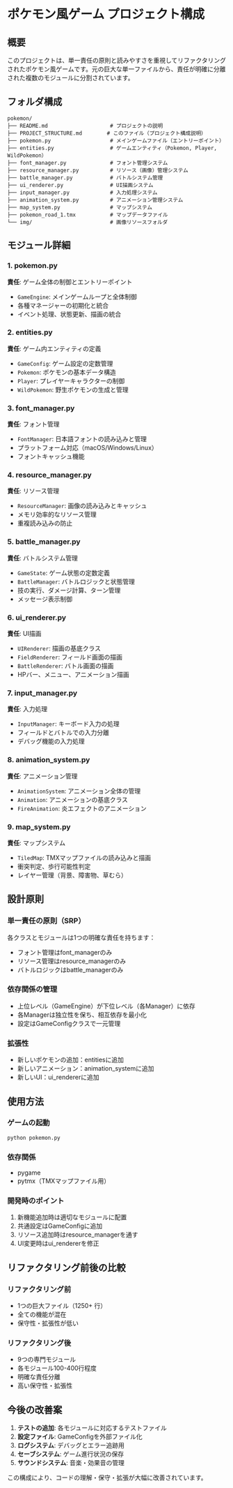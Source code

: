 # ポケモン風ゲーム プロジェクト構成

## 概要
このプロジェクトは、単一責任の原則と読みやすさを重視してリファクタリングされたポケモン風ゲームです。元の巨大な単一ファイルから、責任が明確に分離された複数のモジュールに分割されています。

## フォルダ構成

```
pokemon/
├── README.md                    # プロジェクトの説明
├── PROJECT_STRUCTURE.md        # このファイル（プロジェクト構成説明）
├── pokemon.py                   # メインゲームファイル（エントリーポイント）
├── entities.py                  # ゲームエンティティ（Pokemon, Player, WildPokemon）
├── font_manager.py              # フォント管理システム
├── resource_manager.py          # リソース（画像）管理システム
├── battle_manager.py            # バトルシステム管理
├── ui_renderer.py               # UI描画システム
├── input_manager.py             # 入力処理システム
├── animation_system.py          # アニメーション管理システム
├── map_system.py                # マップシステム
├── pokemon_road_1.tmx           # マップデータファイル
└── img/                         # 画像リソースフォルダ
```

## モジュール詳細

### 1. pokemon.py
**責任**: ゲーム全体の制御とエントリーポイント
- `GameEngine`: メインゲームループと全体制御
- 各種マネージャーの初期化と統合
- イベント処理、状態更新、描画の統合

### 2. entities.py
**責任**: ゲーム内エンティティの定義
- `GameConfig`: ゲーム設定の定数管理
- `Pokemon`: ポケモンの基本データ構造
- `Player`: プレイヤーキャラクターの制御
- `WildPokemon`: 野生ポケモンの生成と管理

### 3. font_manager.py
**責任**: フォント管理
- `FontManager`: 日本語フォントの読み込みと管理
- プラットフォーム対応（macOS/Windows/Linux）
- フォントキャッシュ機能

### 4. resource_manager.py
**責任**: リソース管理
- `ResourceManager`: 画像の読み込みとキャッシュ
- メモリ効率的なリソース管理
- 重複読み込みの防止

### 5. battle_manager.py
**責任**: バトルシステム管理
- `GameState`: ゲーム状態の定数定義
- `BattleManager`: バトルロジックと状態管理
- 技の実行、ダメージ計算、ターン管理
- メッセージ表示制御

### 6. ui_renderer.py
**責任**: UI描画
- `UIRenderer`: 描画の基底クラス
- `FieldRenderer`: フィールド画面の描画
- `BattleRenderer`: バトル画面の描画
- HPバー、メニュー、アニメーション描画

### 7. input_manager.py
**責任**: 入力処理
- `InputManager`: キーボード入力の処理
- フィールドとバトルでの入力分離
- デバッグ機能の入力処理

### 8. animation_system.py
**責任**: アニメーション管理
- `AnimationSystem`: アニメーション全体の管理
- `Animation`: アニメーションの基底クラス
- `FireAnimation`: 炎エフェクトのアニメーション

### 9. map_system.py
**責任**: マップシステム
- `TiledMap`: TMXマップファイルの読み込みと描画
- 衝突判定、歩行可能性判定
- レイヤー管理（背景、障害物、草むら）

## 設計原則

### 単一責任の原則（SRP）
各クラスとモジュールは1つの明確な責任を持ちます：
- フォント管理はfont_managerのみ
- リソース管理はresource_managerのみ
- バトルロジックはbattle_managerのみ

### 依存関係の管理
- 上位レベル（GameEngine）が下位レベル（各Manager）に依存
- 各Managerは独立性を保ち、相互依存を最小化
- 設定はGameConfigクラスで一元管理

### 拡張性
- 新しいポケモンの追加：entitiesに追加
- 新しいアニメーション：animation_systemに追加
- 新しいUI：ui_rendererに追加

## 使用方法

### ゲームの起動
```bash
python pokemon.py
```

### 依存関係
- pygame
- pytmx（TMXマップファイル用）

### 開発時のポイント
1. 新機能追加時は適切なモジュールに配置
2. 共通設定はGameConfigに追加
3. リソース追加時はresource_managerを通す
4. UI変更時はui_rendererを修正

## リファクタリング前後の比較

### リファクタリング前
- 1つの巨大ファイル（1250+ 行）
- 全ての機能が混在
- 保守性・拡張性が低い

### リファクタリング後
- 9つの専門モジュール
- 各モジュール100-400行程度
- 明確な責任分離
- 高い保守性・拡張性

## 今後の改善案

1. **テストの追加**: 各モジュールに対応するテストファイル
2. **設定ファイル**: GameConfigを外部ファイル化
3. **ログシステム**: デバッグとエラー追跡用
4. **セーブシステム**: ゲーム進行状況の保存
5. **サウンドシステム**: 音楽・効果音の管理

この構成により、コードの理解・保守・拡張が大幅に改善されています。
